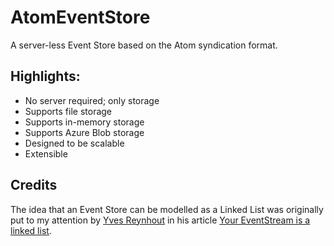 # AtomEventStore

A server-less Event Store based on the Atom syndication format.

## Highlights:

- No server required; only storage
- Supports file storage
- Supports in-memory storage
- Supports Azure Blob storage
- Designed to be scalable
- Extensible

## Credits

The idea that an Event Store can be modelled as a Linked List was originally put to my attention by [Yves Reynhout](http://seabites.wordpress.com) in his article [Your EventStream is a linked list](http://seabites.wordpress.com/2011/12/07/your-eventstream-is-a-linked-list).
